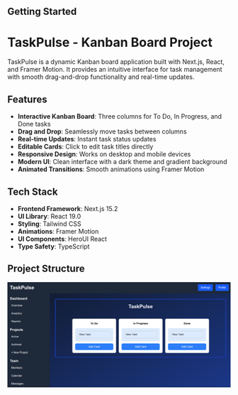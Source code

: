 

## Getting Started
# TaskPulse - Kanban Board Project

TaskPulse is a dynamic Kanban board application built with Next.js, React, and Framer Motion. It provides an intuitive interface for task management with smooth drag-and-drop functionality and real-time updates.

## Features

- **Interactive Kanban Board**: Three columns for To Do, In Progress, and Done tasks
- **Drag and Drop**: Seamlessly move tasks between columns
- **Real-time Updates**: Instant task status updates
- **Editable Cards**: Click to edit task titles directly
- **Responsive Design**: Works on desktop and mobile devices
- **Modern UI**: Clean interface with a dark theme and gradient background
- **Animated Transitions**: Smooth animations using Framer Motion

## Tech Stack

- **Frontend Framework**: Next.js 15.2
- **UI Library**: React 19.0
- **Styling**: Tailwind CSS
- **Animations**: Framer Motion
- **UI Components**: HeroUI React
- **Type Safety**: TypeScript

## Project Structure 
<img src="./src/app/images/board.png">





